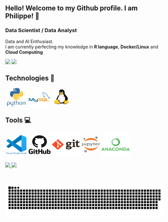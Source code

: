 ## Hello! Welcome to my Github profile. I am Philippe! 👋

### Data Scientist / Data Analyst

Data and AI Enthusiast.  
I am currently perfecting my knowledge in **R language**, **Docker/Linux** and **Cloud Computing**

<div>

  <a href="https://www.linkedin.com/in/philipperapolinario/" target="_blank"><img src="https://img.shields.io/badge/-LinkedIn-%230077B5?style=for-the-badge&logo=linkedin&logoColor=white" target="_blank"></a> 
    <a href = "mailto:philipperapolinario@gmail.com"><img src="https://img.shields.io/badge/-Gmail-%23333?style=for-the-badge&logo=gmail&logoColor=white" target="_blank"></a>

</div>
  
## Technologies 🚀 

<div>
  <img align="center" alt="PYTHON" height="60" width="70" src="https://raw.githubusercontent.com/devicons/devicon/master/icons/python/python-original-wordmark.svg">
  <img align="center" alt="MYSQL" height="60" width="70" src="https://raw.githubusercontent.com/devicons/devicon/master/icons/mysql/mysql-original-wordmark.svg">
  <img align="center" alt="MYSQL" height="50" width="60" src="https://raw.githubusercontent.com/devicons/devicon/master/icons/linux/linux-original.svg">
</div>

## Tools 💻

<div>
  <img align="center" alt="PYTHON" height="60" width="70" src="https://raw.githubusercontent.com/devicons/devicon/master/icons/vscode/vscode-original-wordmark.svg">
  <img align="center" alt="MYSQL" height="60" width="70" src="https://raw.githubusercontent.com/devicons/devicon/master/icons/github/github-original-wordmark.svg">
  <img align="center" alt="MYSQL" height="80" width="90" src="https://raw.githubusercontent.com/devicons/devicon/master/icons/git/git-original-wordmark.svg">
  <img align="center" alt="JUPYTER" height="50" width="60" src="https://raw.githubusercontent.com/devicons/devicon/master/icons/jupyter/jupyter-original-wordmark.svg">
  <img align="center" alt="ANACONDA" height="80" width="90" src="https://raw.githubusercontent.com/devicons/devicon/master/icons/anaconda/anaconda-original-wordmark.svg">        
</div>

<head>
  <link rel="stylesheet" href="https://cdn.jsdelivr.net/gh/devicons/devicon@v2.15.1/devicon.min.css">
</head>
<body>
  <i class="devicon-github-original-wordmark"></i>
</body>

<div>
  <div style="display: inline_block"><br>
  <a href="https://github.com/PhilippeApolinario">
  <img height="180em" src="https://github-readme-stats.vercel.app/api?username=PhilippeApolinario&show_icons=true&theme=tokyonight&include_all_commits=true&count_private=true"/>
  <img height="180em" src="https://github-readme-stats.vercel.app/api/top-langs/?username=PhilippeApolinario&layout=compact&langs_count=6&theme=tokyonight"/>
</div>
  
<div style="display: inline_block"><br>
  
</div>
 
 <br>
 

<div> 
   
  ![Snake animation](https://github.com/PhilippeApolinario/PhilippeApolinario/blob/output/github-contribution-grid-snake.svg)

</div>
